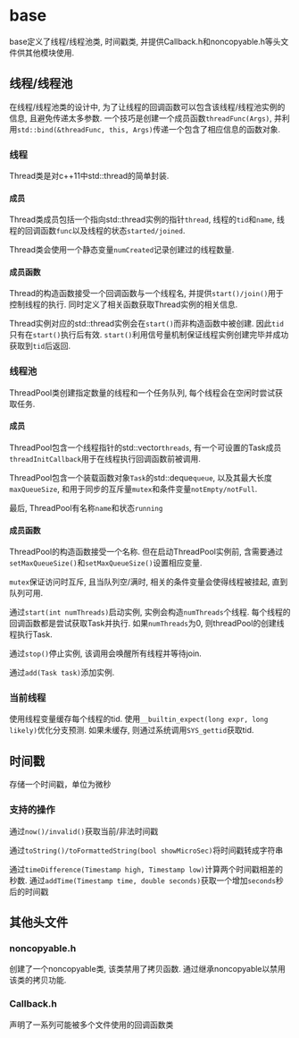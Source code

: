 # base

base定义了线程/线程池类, 时间戳类, 并提供Callback.h和noncopyable.h等头文件供其他模块使用.

## 线程/线程池

在线程/线程池类的设计中, 为了让线程的回调函数可以包含该线程/线程池实例的信息, 且避免传递太多参数. 一个技巧是创建一个成员函数`threadFunc(Args)`, 并利用`std::bind(&threadFunc, this, Args)`传递一个包含了相应信息的函数对象.

### 线程

Thread类是对c++11中std::thread的简单封装.

#### 成员

Thread类成员包括一个指向std::thread实例的指针`thread`, 线程的`tid`和`name`, 线程的回调函数`func`以及线程的状态`started/joined`.

Thread类会使用一个静态变量`numCreated`记录创建过的线程数量.

#### 成员函数

Thread的构造函数接受一个回调函数与一个线程名, 并提供`start()/join()`用于控制线程的执行. 同时定义了相关函数获取Thread实例的相关信息. 

Thread实例对应的std::thread实例会在`start()`而非构造函数中被创建. 因此`tid`只有在`start()`执行后有效. `start()`利用信号量机制保证线程实例创建完毕并成功获取到`tid`后返回.

### 线程池

ThreadPool类创建指定数量的线程和一个任务队列, 每个线程会在空闲时尝试获取任务.

#### 成员

ThreadPool包含一个线程指针的std::vector`threads`, 有一个可设置的Task成员`threadInitCallback`用于在线程执行回调函数前被调用. 

ThreadPool包含一个装载函数对象`Task`的std::deque`queue`, 以及其最大长度`maxQueueSize`, 和用于同步的互斥量`mutex`和条件变量`notEmpty/notFull`.

最后, ThreadPool有名称`name`和状态`running`

#### 成员函数

ThreadPool的构造函数接受一个名称. 但在启动ThreadPool实例前, 含需要通过`setMaxQueueSize()`和`setMaxQueueSize()`设置相应变量.

`mutex`保证访问时互斥, 且当队列空/满时, 相关的条件变量会使得线程被挂起, 直到队列可用.

通过`start(int numThreads)`启动实例, 实例会构造`numThreads`个线程. 每个线程的回调函数都是尝试获取Task并执行. 如果`numThreads`为0, 则threadPool的创建线程执行Task. 

通过`stop()`停止实例, 该调用会唤醒所有线程并等待join.

通过`add(Task task)`添加实例. 

### 当前线程

使用线程变量缓存每个线程的tid. 使用`__builtin_expect(long expr, long likely)`优化分支预测. 如果未缓存, 则通过系统调用`SYS_gettid`获取tid.

## 时间戳

存储一个时间戳，单位为微秒

### 支持的操作

通过`now()/invalid()`获取当前/非法时间戳

通过`toString()/toFormattedString(bool showMicroSec)`将时间戳转成字符串

通过`timeDifference(Timestamp high, Timestamp low)`计算两个时间戳相差的秒数. 通过`addTime(Timestamp time, double seconds)`获取一个增加`seconds`秒后的时间戳

## 其他头文件

### noncopyable.h

创建了一个noncopyable类, 该类禁用了拷贝函数. 通过继承noncopyable以禁用该类的拷贝功能.

### Callback.h

声明了一系列可能被多个文件使用的回调函数类


